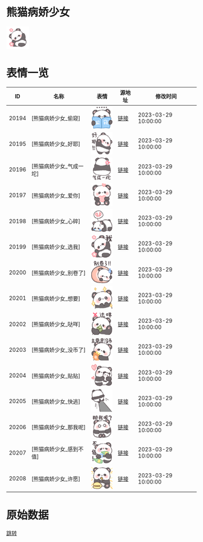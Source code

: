 # 熊猫病娇少女

<img src="./cover.png" height="60" alt="cover" />

# 表情一览

|ID|名称|表情|源地址|修改时间|
|----|----|----|----|----|
|20194|[熊猫病娇少女_偷窥]|<img src="./pic/020194_%5B熊猫病娇少女_偷窥%5D.png" height="60" alt="偷窥"/>|[链接](https://i0.hdslb.com/bfs/garb/e311af6ecc62d4ab994ecdc00382f4b230495ae5.png)|2023-03-29 10:00:00|
|20195|[熊猫病娇少女_好耶]|<img src="./pic/020195_%5B熊猫病娇少女_好耶%5D.png" height="60" alt="好耶"/>|[链接](https://i0.hdslb.com/bfs/garb/631fef1a783bdff5892819fe288681c9d958e53f.png)|2023-03-29 10:00:00|
|20196|[熊猫病娇少女_气成一坨]|<img src="./pic/020196_%5B熊猫病娇少女_气成一坨%5D.png" height="60" alt="气成一坨"/>|[链接](https://i0.hdslb.com/bfs/garb/e45bed34561861e879bb48b81e5ea62fc2a41020.png)|2023-03-29 10:00:00|
|20197|[熊猫病娇少女_爱你]|<img src="./pic/020197_%5B熊猫病娇少女_爱你%5D.png" height="60" alt="爱你"/>|[链接](https://i0.hdslb.com/bfs/garb/6ad6dd1b448c9ef3cf2f8970ec4731c85629dff6.png)|2023-03-29 10:00:00|
|20198|[熊猫病娇少女_心碎]|<img src="./pic/020198_%5B熊猫病娇少女_心碎%5D.png" height="60" alt="心碎"/>|[链接](https://i0.hdslb.com/bfs/garb/804441462b5910c745908491ec4349b4233cc65f.png)|2023-03-29 10:00:00|
|20199|[熊猫病娇少女_选我]|<img src="./pic/020199_%5B熊猫病娇少女_选我%5D.png" height="60" alt="选我"/>|[链接](https://i0.hdslb.com/bfs/garb/38fb9468a3f8411d4982274c7a132c6effe1f91c.png)|2023-03-29 10:00:00|
|20200|[熊猫病娇少女_别卷了]|<img src="./pic/020200_%5B熊猫病娇少女_别卷了%5D.png" height="60" alt="别卷了"/>|[链接](https://i0.hdslb.com/bfs/garb/657c3f595daa05f9da223af811ab3d788ecde5ea.png)|2023-03-29 10:00:00|
|20201|[熊猫病娇少女_想要]|<img src="./pic/020201_%5B熊猫病娇少女_想要%5D.png" height="60" alt="想要"/>|[链接](https://i0.hdslb.com/bfs/garb/a3f8dc269ee831b98c8e3e8ea6d66fe8a871b415.png)|2023-03-29 10:00:00|
|20202|[熊猫病娇少女_哒咩]|<img src="./pic/020202_%5B熊猫病娇少女_哒咩%5D.png" height="60" alt="哒咩"/>|[链接](https://i0.hdslb.com/bfs/garb/7ae433b6c1ada43e8414405c419a686f5ebbf6fa.png)|2023-03-29 10:00:00|
|20203|[熊猫病娇少女_没币了]|<img src="./pic/020203_%5B熊猫病娇少女_没币了%5D.png" height="60" alt="没币了"/>|[链接](https://i0.hdslb.com/bfs/garb/50c32d8863186d7820a55b105910f5f919916d77.png)|2023-03-29 10:00:00|
|20204|[熊猫病娇少女_贴贴]|<img src="./pic/020204_%5B熊猫病娇少女_贴贴%5D.png" height="60" alt="贴贴"/>|[链接](https://i0.hdslb.com/bfs/garb/d6cd5177d9972845e0885cec0f18a04b895125bc.png)|2023-03-29 10:00:00|
|20205|[熊猫病娇少女_快逃]|<img src="./pic/020205_%5B熊猫病娇少女_快逃%5D.png" height="60" alt="快逃"/>|[链接](https://i0.hdslb.com/bfs/garb/77caeec1d1eed0b6f3a82dd47541edf476cd15b9.png)|2023-03-29 10:00:00|
|20206|[熊猫病娇少女_那我呢]|<img src="./pic/020206_%5B熊猫病娇少女_那我呢%5D.png" height="60" alt="那我呢"/>|[链接](https://i0.hdslb.com/bfs/garb/965734e3a7bc91552307c6fe81290ab889ab7992.png)|2023-03-29 10:00:00|
|20207|[熊猫病娇少女_感到不值]|<img src="./pic/020207_%5B熊猫病娇少女_感到不值%5D.png" height="60" alt="感到不值"/>|[链接](https://i0.hdslb.com/bfs/garb/4d60b119755b729c104591c1c03833c68d1984ee.png)|2023-03-29 10:00:00|
|20208|[熊猫病娇少女_许愿]|<img src="./pic/020208_%5B熊猫病娇少女_许愿%5D.png" height="60" alt="许愿"/>|[链接](https://i0.hdslb.com/bfs/garb/f098b736951484cded46136099a70ec44c223308.png)|2023-03-29 10:00:00|

# 原始数据

[跳转](./raw.json)

